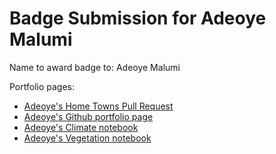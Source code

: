 # Badge Submission for Adeoye Malumi

Name to award badge to: Adeoye Malumi

Portfolio pages:
- [Adeoye's Home Towns Pull Request](https://github.com/cu-esiil-edu/hometowns/pull/6)
- [Adeoye's Github portfolio page](https://oye-bobs.github.io/)
- [Adeoye's Climate notebook](https://oye-bobs.github.io/notebooks/murtala_time_series_2.html)
- [Adeoye's Vegetation notebook](https://oye-bobs.github.io/notebooks/gwagwalada.html)
